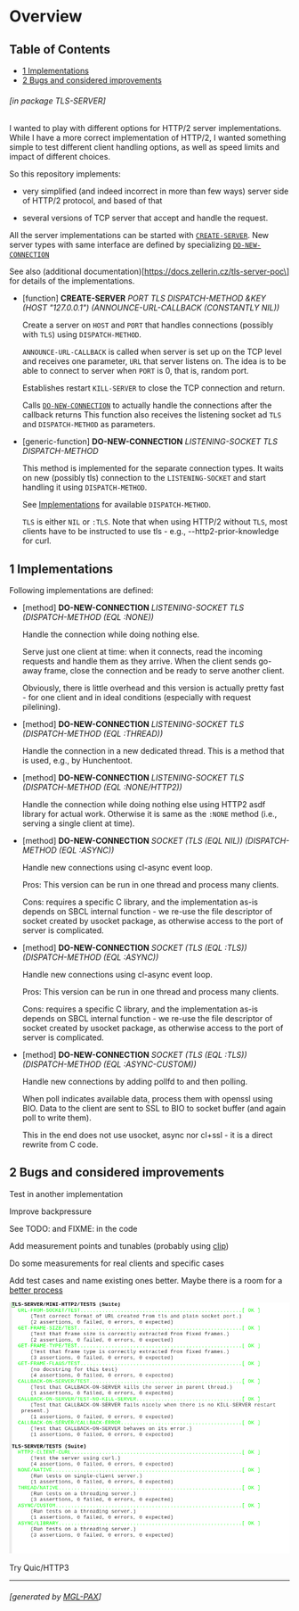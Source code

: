 <a id="x-28TLS-SERVER-3A-40OVERVIEW-20MGL-PAX-3ASECTION-29"></a>

# Overview

## Table of Contents

- [1 Implementations][335b]
- [2 Bugs and considered improvements][2da8]

###### \[in package TLS-SERVER\]
I wanted to play with different options for HTTP/2 server implementations. While
I have a more correct implementation of HTTP/2, I wanted something simple to
test different client handling options, as well as speed limits and impact of
different choices.

So this repository implements:

- very simplified (and indeed incorrect in more than few ways) server side of HTTP/2 protocol, and based of that

- several versions of TCP server that accept and handle the request.

All the server implementations can be started with [`CREATE-SERVER`][dd5c]. New server
types with same interface are defined by specializing [`DO-NEW-CONNECTION`][2ab2]

See also (additional documentation)\[https://docs.zellerin.cz/tls-server-poc\] for
details of the implementations.

<a id="x-28TLS-SERVER-3ACREATE-SERVER-20FUNCTION-29"></a>

- [function] **CREATE-SERVER** *PORT TLS DISPATCH-METHOD &KEY (HOST "127.0.0.1") (ANNOUNCE-URL-CALLBACK (CONSTANTLY NIL))*

    Create a server on `HOST` and `PORT` that handles connections (possibly with `TLS`) using
    `DISPATCH-METHOD`.
    
    `ANNOUNCE-URL-CALLBACK` is called when server is set up on the TCP level and
    receives one parameter, `URL` that server listens on. The idea is to be able to connect
    to server when `PORT` is 0, that is, random port.
    
    Establishes restart `KILL-SERVER` to close the TCP connection and return.
    
    Calls [`DO-NEW-CONNECTION`][2ab2] to actually handle the connections after the callback
    returns This function also receives the listening socket ad `TLS` and
    `DISPATCH-METHOD` as parameters.

<a id="x-28TLS-SERVER-3ADO-NEW-CONNECTION-20GENERIC-FUNCTION-29"></a>

- [generic-function] **DO-NEW-CONNECTION** *LISTENING-SOCKET TLS DISPATCH-METHOD*

    This method is implemented for the separate connection types. It waits on
    new (possibly tls) connection to the `LISTENING-SOCKET` and start handling it
    using `DISPATCH-METHOD`.
    
    See [Implementations][335b] for available `DISPATCH-METHOD`.
    
    `TLS` is either `NIL` or `:TLS`. Note that when using HTTP/2 without `TLS`, most clients have to be instructed to
    use tls - e.g., --http2-prior-knowledge for curl.

<a id="x-28TLS-SERVER-3A-40IMPLEMENTATIONS-20MGL-PAX-3ASECTION-29"></a>

## 1 Implementations

Following implementations are defined:

<a id="x-28TLS-SERVER-3ADO-NEW-CONNECTION-20-28METHOD-20NIL-20-28T-20T-20-28EQL-20-3ANONE-29-29-29-29"></a>

- [method] **DO-NEW-CONNECTION** *LISTENING-SOCKET TLS (DISPATCH-METHOD (EQL :NONE))*

    Handle the connection while doing nothing else.
    
    Serve just one client at time: when it connects, read the incoming requests and
    handle them as they arrive. When the client sends go-away frame, close the
    connection and be ready to serve another client.
    
    Obviously, there is little overhead and this version is actually pretty fast -
    for one client and in ideal conditions (especially with request pilelining).

<a id="x-28TLS-SERVER-3ADO-NEW-CONNECTION-20-28METHOD-20NIL-20-28T-20T-20-28EQL-20-3ATHREAD-29-29-29-29"></a>

- [method] **DO-NEW-CONNECTION** *LISTENING-SOCKET TLS (DISPATCH-METHOD (EQL :THREAD))*

    Handle the connection in a new dedicated thread. This is a method that is used,
    e.g., by Hunchentoot.

<a id="x-28TLS-SERVER-3ADO-NEW-CONNECTION-20-28METHOD-20NIL-20-28T-20T-20-28EQL-20-3ANONE-2FHTTP2-29-29-29-29"></a>

- [method] **DO-NEW-CONNECTION** *LISTENING-SOCKET TLS (DISPATCH-METHOD (EQL :NONE/HTTP2))*

    Handle the connection while doing nothing else using HTTP2 asdf library for
    actual work. Otherwise it is same as the `:NONE` method (i.e., serving a single
    client at time).

<a id="x-28TLS-SERVER-3ADO-NEW-CONNECTION-20-28METHOD-20NIL-20-28T-20-28EQL-20NIL-29-20-28EQL-20-3AASYNC-29-29-29-29"></a>

- [method] **DO-NEW-CONNECTION** *SOCKET (TLS (EQL NIL)) (DISPATCH-METHOD (EQL :ASYNC))*

    Handle new connections using cl-async event loop.
    
    Pros: This version can be run in one thread and process many clients.
    
    Cons: requires a specific C library, and the implementation as-is depends on
    SBCL internal function - we re-use the file descriptor of socket created by
    usocket package, as otherwise access to the port of server is complicated.

<a id="x-28TLS-SERVER-3ADO-NEW-CONNECTION-20-28METHOD-20NIL-20-28T-20-28EQL-20-3ATLS-29-20-28EQL-20-3AASYNC-29-29-29-29"></a>

- [method] **DO-NEW-CONNECTION** *SOCKET (TLS (EQL :TLS)) (DISPATCH-METHOD (EQL :ASYNC))*

    Handle new connections using cl-async event loop.
    
    Pros: This version can be run in one thread and process many clients.
    
    Cons: requires a specific C library, and the implementation as-is depends on
    SBCL internal function - we re-use the file descriptor of socket created by
    usocket package, as otherwise access to the port of server is complicated.

<a id="x-28TLS-SERVER-3ADO-NEW-CONNECTION-20-28METHOD-20NIL-20-28T-20-28EQL-20-3ATLS-29-20-28EQL-20-3AASYNC-CUSTOM-29-29-29-29"></a>

- [method] **DO-NEW-CONNECTION** *SOCKET (TLS (EQL :TLS)) (DISPATCH-METHOD (EQL :ASYNC-CUSTOM))*

    Handle new connections by adding pollfd to and then polling.
    
    When poll indicates available data, process them with openssl using BIO. Data to
    the client are sent to SSL to BIO to socket buffer (and again poll to write
    them).
    
    This in the end does not use usocket, async nor cl+ssl - it is a direct rewrite
    from C code.

<a id="x-28TLS-SERVER-3A-40TODOS-20MGL-PAX-3ASECTION-29"></a>

## 2 Bugs and considered improvements

Test in another implementation

Improve backpressure

See TODO: and FIXME: in the code

Add measurement points and tunables (probably using [clip](https://github.com/zellerin/clip-1.4/))

Do some measurements for real clients and specific cases

Add test cases and name existing ones better. Maybe there is a room for
a [better process](https://doc.zellerin.cz/Integrate%20test%20framework.html)

 ![](images/fiasco.png)

Try Quic/HTTP3

  [2ab2]: #x-28TLS-SERVER-3ADO-NEW-CONNECTION-20GENERIC-FUNCTION-29 "TLS-SERVER:DO-NEW-CONNECTION GENERIC-FUNCTION"
  [2da8]: #x-28TLS-SERVER-3A-40TODOS-20MGL-PAX-3ASECTION-29 "Bugs and considered improvements"
  [335b]: #x-28TLS-SERVER-3A-40IMPLEMENTATIONS-20MGL-PAX-3ASECTION-29 "Implementations"
  [dd5c]: #x-28TLS-SERVER-3ACREATE-SERVER-20FUNCTION-29 "TLS-SERVER:CREATE-SERVER FUNCTION"

* * *
###### \[generated by [MGL-PAX](https://github.com/melisgl/mgl-pax)\]
